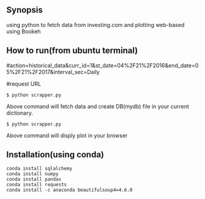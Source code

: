 ## Synopsis

using python to fetch data from investing.com and plotting web-based using Bookeh 

## How to run(from ubuntu terminal)

#action=historical_data&curr_id=1&st_date=04%2F21%2F2016&end_date=05%2F21%2F2017&interval_sec=Daily

#request URL

```
$ python scrapper.py
```
Above command will fetch data and create DB(mydb) file in your current dictionary.  

```
$ python scrapper.py
```
Above command will disply plot in your browser

## Installation(using conda)
```
conda install sqlalchemy
conda install numpy
conda install pandas
conda install requests
conda install -c anaconda beautifulsoup4=4.6.0
```
